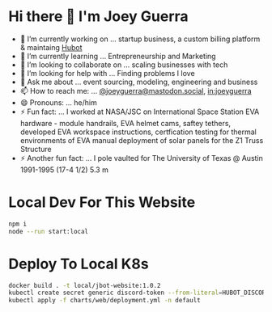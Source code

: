 # Hi there 👋 I'm Joey Guerra

- 🔭 I’m currently working on ... startup business, a custom billing platform & maintaing [Hubot](https://github.com/hubotio)
- 🌱 I’m currently learning ... Entrepreneurship and Marketing
- 👯 I’m looking to collaborate on ... scaling businesses with tech
- 🤔 I’m looking for help with ... Finding problems I love
- 💬 Ask me about ... event sourcing, modeling, engineering and business
- 📫 How to reach me: ... [@joeyguerra@mastodon.social](https://mastodon.social/@joeyguerra), [in:joeyguerra](https://www.linkedin.com/in/joeyguerra/)
- 😄 Pronouns: ... he/him
- ⚡ Fun fact: ... I worked at NASA/JSC on International Space Station EVA hardware - module handrails, EVA helmet cams, saftey tethers, developed EVA workspace instructions, certfication testing for thermal environments of EVA manual deployment of solar panels for the Z1 Truss Structure
- ⚡ Another fun fact: ... I pole vaulted for The University of Texas @ Austin 1991-1995 (17-4 1/2) 5.3 m

# Local Dev For This Website

```sh
npm i
node --run start:local
```

# Deploy To Local K8s

```sh
docker build . -t local/jbot-website:1.0.2
kubectl create secret generic discord-token --from-literal=HUBOT_DISCORD_TOKEN=<replace with token>
kubectl apply -f charts/web/deployment.yml -n default
```